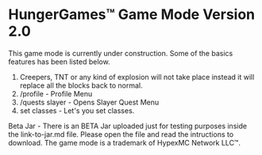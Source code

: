 # HungerGames™ Game Mode Version 2.0
This game mode is currently under construction. Some of the basics features has been listed below.

1. Creepers, TNT or any kind of explosion will not take place instead it will replace all the blocks back to normal.
2. /profile - Profile Menu
3. /quests slayer - Opens Slayer Quest Menu
4. set classes - Let's you set classes.



Beta Jar - There is an BETA Jar uploaded just for testing purposes inside the link-to-jar.md file. Please open the file and read the intructions to download. The game mode is a trademark of HypexMC Network LLC™. 
          
